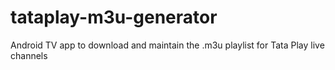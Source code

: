 # tataplay-m3u-generator
Android TV app to download and maintain the .m3u playlist for Tata Play live channels
